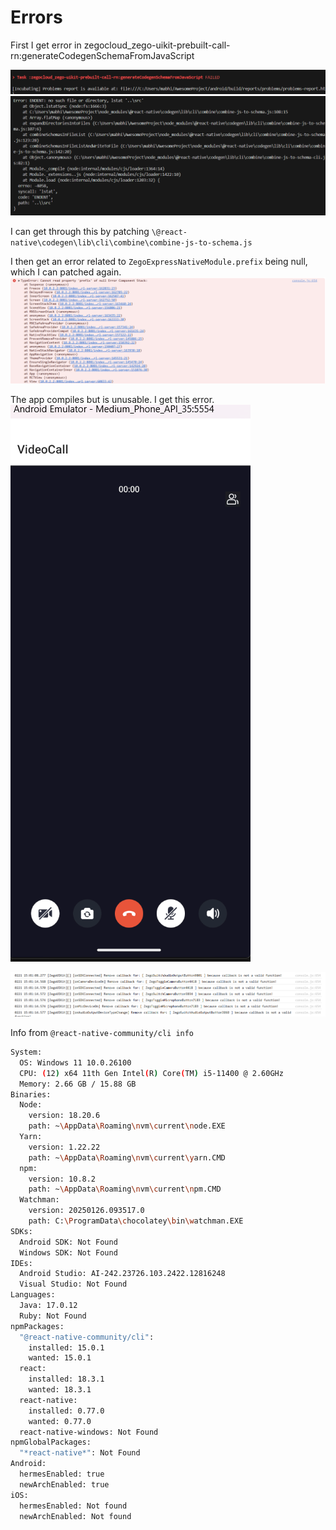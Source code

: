 # Errors

First I get error in zegocloud_zego-uikit-prebuilt-call-rn:generateCodegenSchemaFromJavaScript

![alt text](image.png)
![alt text](image-1.png)

I can get through this by patching `\@react-native\codegen\lib\cli\combine\combine-js-to-schema.js`

I then get an error related to `ZegoExpressNativeModule.prefix` being null, which I can patched again.
![alt text](image-3.png)

The app compiles but is unusable. I get this error.
![alt text](image-4.png)

![alt text](image-2.png)

Info from `@react-native-community/cli info`

```bash
System:
  OS: Windows 11 10.0.26100
  CPU: (12) x64 11th Gen Intel(R) Core(TM) i5-11400 @ 2.60GHz
  Memory: 2.66 GB / 15.88 GB
Binaries:
  Node:
    version: 18.20.6
    path: ~\AppData\Roaming\nvm\current\node.EXE
  Yarn:
    version: 1.22.22
    path: ~\AppData\Roaming\nvm\current\yarn.CMD
  npm:
    version: 10.8.2
    path: ~\AppData\Roaming\nvm\current\npm.CMD
  Watchman:
    version: 20250126.093517.0
    path: C:\ProgramData\chocolatey\bin\watchman.EXE
SDKs:
  Android SDK: Not Found
  Windows SDK: Not Found
IDEs:
  Android Studio: AI-242.23726.103.2422.12816248
  Visual Studio: Not Found
Languages:
  Java: 17.0.12
  Ruby: Not Found
npmPackages:
  "@react-native-community/cli":
    installed: 15.0.1
    wanted: 15.0.1
  react:
    installed: 18.3.1
    wanted: 18.3.1
  react-native:
    installed: 0.77.0
    wanted: 0.77.0
  react-native-windows: Not Found
npmGlobalPackages:
  "*react-native*": Not Found
Android:
  hermesEnabled: true
  newArchEnabled: true
iOS:
  hermesEnabled: Not found
  newArchEnabled: Not found
```
